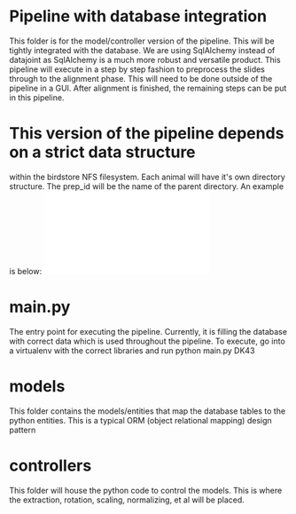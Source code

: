 # Pipeline with database integration
This folder is for the model/controller version of the pipeline. This
will be tightly integrated with the database. We are using SqlAlchemy
instead of datajoint as SqlAlchemy is a much more robust and versatile
product. This pipeline will execute in a step by step fashion to
preprocess the slides through to the alignment phase. This will need
to be done outside of the pipeline in a GUI. After alignment is
finished, the remaining steps can be put in this pipeline.

# This version of the pipeline depends on a strict data structure
within the birdstore NFS filesystem. Each animal will have it's own
directory structure. The prep_id will be the name of the parent
directory. An example is below:
![Directory structure](pipeline.birdstore.img)


# main.py
The entry point for executing the pipeline. Currently, it is filling
the database with correct data which is used throughout the pipeline.
To execute, go into a virtualenv with the correct libraries and run
python main.py DK43

# models
This folder contains the models/entities that map the database tables
to the python entities. This is a typical ORM (object relational
mapping) design pattern
# controllers
This folder will house the python code to control the models. This is
where the extraction, rotation, scaling, normalizing, et al will be
placed.
